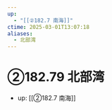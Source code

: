 ```yaml
---
up:
  - "[[②182.7 南海]]"
ctime: 2025-03-01T13:07:18
aliases:
  - 北部湾
---
```


# ②182.79 北部湾

- up: [[②182.7 南海]]
